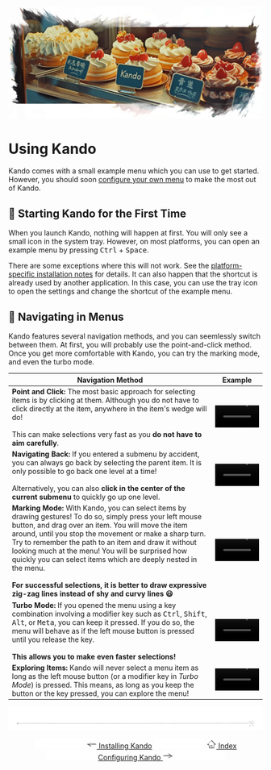 <!--
SPDX-FileCopyrightText: Simon Schneegans <code@simonschneegans.de>
SPDX-License-Identifier: CC-BY-4.0
-->

<img src="img/banner07.jpg"></img>

# Using Kando

Kando comes with a small example menu which you can use to get started.
However, you should soon [configure your own menu](configuring.md) to make the most out of Kando.


## 🚀 Starting Kando for the First Time

When you launch Kando, nothing will happen at first.
You will only see a small icon in the system tray.
However, on most platforms, you can open an example menu by pressing <kbd>Ctrl</kbd> + <kbd>Space</kbd>.

There are some exceptions where this will not work.
See the [platform-specific installation notes](installing.md#platform-specific-notes) for details.
It can also happen that the shortcut is already used by another application.
In this case, you can use the tray icon to open the settings and change the shortcut of the example menu.

## 🔄 Navigating in Menus

Kando features several navigation methods, and you can seemlessly switch between them.
At first, you will probably use the point-and-click method.
Once you get more comfortable with Kando, you can try the marking mode, and even the turbo mode.

| Navigation Method | Example |
| --- | --- |
| **Point and Click:** The most basic approach for selecting items is by clicking at them. Although you do not have to click directly at the item, anywhere in the item's wedge will do! <br><br> This can make selections very fast as you **do not have to aim carefully**. | <video width="100%" controls align="right"><source src="../assets/videos/introduction-1.mp4" type="video/mp4"></video> |
| **Navigating Back:** If you entered a submenu by accident, you can always go back by selecting the parent item. It is only possible to go back one level at a time! <br><br> Alternatively, you can also **click in the center of the current submenu** to quickly go up one level. | <video width="100%" controls align="right"><source src="../assets/videos/introduction-2.mp4" type="video/mp4"></video> |
| **Marking Mode:** With Kando, you can select items by drawing gestures! To do so, simply press your left mouse button, and drag over an item. You will move the item around, until you stop the movement or make a sharp turn. Try to remember the path to an item and draw it without looking much at the menu! You will be surprised how quickly you can select items which are deeply nested in the menu. <br><br> **For successful selections, it is better to draw expressive zig-zag lines instead of shy and curvy lines :smiley:** | <video width="100%" controls align="right"><source src="../assets/videos/introduction-3.mp4" type="video/mp4"></video> |
| **Turbo Mode:** If you opened the menu using a key combination involving a modifier key such as <kbd>Ctrl</kbd>, <kbd>Shift</kbd>, <kbd>Alt</kbd>, or <kbd>Meta</kbd>, you can keep it pressed. If you do so, the menu will behave as if the left mouse button is pressed until you release the key. <br><br> **This allows you to make even faster selections!** | <video width="100%" controls align="right"><source src="../assets/videos/introduction-4.mp4" type="video/mp4"></video> |
| **Exploring Items:** Kando will never select a menu item as long as the left mouse button (or a modifier key in _Turbo Mode_) is pressed. This means, as long as you keep the button or the key pressed, you can explore the menu! | <video width="100%" controls align="right"><source src="../assets/videos/introduction-5.mp4" type="video/mp4"></video> |



<p align="center"><img src ="img/hr.svg" /></p>

<p align="center">
  <img src="img/nav-space.svg"/>
  <a href="installing.md"><img src ="img/left-arrow.png"/> Installing Kando</a>
  <img src="img/nav-space.svg"/>
  <a href="README.md"><img src ="img/home.png"/> Index</a>
  <img src="img/nav-space.svg"/>
  <a href="configuring.md">Configuring Kando <img src ="img/right-arrow.png"/></a>
  <img src="img/nav-space.svg"/>
</p>

